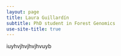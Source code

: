 ```yaml
---
layout: page
title: Laura Guillardín 
subtitle: PhD student in Forest Genomics
use-site-title: true
---
```


iuyhvjhvjhvjhvuyb
